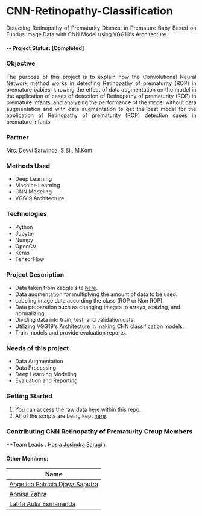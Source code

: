 # CNN-Retinopathy-Classification
<p align="justify">
 Detecting Retinopathy of Prematurity Disease in Premature Baby Based on Fundus Image Data with CNN Model using VGG19's Architecture.
</p>

#### -- Project Status: [Completed]

### Objective
<p align="justify">
The purpose of this project is to explain how the Convolutional Neural Network method works in detecting Retinopathy of prematurity (ROP) in premature babies, knowing the effect of data augmentation on the model in the application of cases of detection of Retinopathy of prematurity (ROP) in premature infants, and analyzing the performance of the model without data augmentation and with data augmentation to get the best model for the application of Retinopathy of prematurity (ROP) detection cases in premature infants. 
</p>

### Partner
Mrs. Devvi Sarwinda, S.Si., M.Kom.

### Methods Used
* Deep Learning
* Machine Learning
* CNN Modeling
* VGG19 Architecture

### Technologies
* Python
* Jupyter
* Numpy
* OpenCV
* Keras
* TensorFlow

### Project Description
* Data taken from kaggle site [here](https://www.kaggle.com/code/solennollivier/rop-2classclassification/data?select=NewROPDataset_Sample_justtotry).
* Data augmentation for multiplying the amount of data to be used.
* Labeling image data according the class (ROP or Non ROP).
* Data preparation such as changing images to arrays, resizing, and normalizing.
* Dividing data into train, test, and validation data.
* Utilizing VGG19's Architecture in making CNN classification models.
* Train models and provide evaluation reports.

### Needs of this project
- Data Augmentation
- Data Processing
- Deep Learning Modeling
- Evaluation and Reporting

### Getting Started
1. You can access the raw data [here](https://github.com/hosiajosindra/CNN-Retinopathy-Classification/tree/main/rawdata) within this repo.
2. All of the scripts are being kept [here](https://github.com/hosiajosindra/CNN-Retinopathy-Classification/blob/0f8df6b24d45c3bc72c46547ee4c5d48aa97ab0d/retino(augmented).ipynb).

### Contributing CNN Retinopathy of Prematurity Group Members

**Team Leads : [Hosia Josindra Saragih](https://github.com/hosiajosindra).

#### Other Members:

|Name     | 
|---------|
|[Angelica Patricia Djaya Saputra](https://github.com/angelpatriciads)|
|[Annisa Zahra](https://github.com/annisazahra01)|
|[Latifa Aulia Esmananda](https://github.com/latifaesmananda)|
